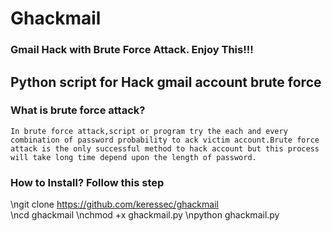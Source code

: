 # Ghackmail
### Gmail Hack with Brute Force Attack. Enjoy This!!!
## Python script for Hack gmail account brute force 

###  What is brute force attack?
    In brute force attack,script or program try the each and every combination of password probability to ack victim account.Brute force attack is the only successful method to hack account but this process will take long time depend upon the length of password.

### How to Install? Follow this step
\ngit clone https://github.com/keressec/ghackmail    
\ncd ghackmail
\nchmod +x ghackmail.py
\npython ghackmail.py
